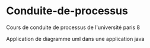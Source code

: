 # Conduite-de-processus
Cours de conduite de processus de l'université paris 8

Application de diagramme uml dans une application java
